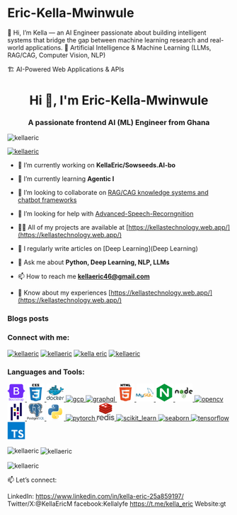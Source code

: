 # Eric-Kella-Mwinwule
👋 Hi, I’m Kella — an AI Engineer passionate about building intelligent systems that bridge the gap between machine learning research and real-world applications.
🤖 Artificial Intelligence & Machine Learning (LLMs, RAG/CAG, Computer Vision, NLP)

🏗️ AI-Powered Web Applications & APIs

<h1 align="center">Hi 👋, I'm Eric-Kella-Mwinwule</h1>
<h3 align="center">A passionate frontend AI (ML) Engineer from Ghana</h3>

<p align="left"> <img src="https://komarev.com/ghpvc/?username=kellaeric&label=Profile%20views&color=0e75b6&style=flat" alt="kellaeric" /> </p>

<p align="left"> <a href="https://github.com/ryo-ma/github-profile-trophy"><img src="https://github-profile-trophy.vercel.app/?username=kellaeric" alt="kellaeric" /></a> </p>

- 🔭 I’m currently working on **KellaEric/Sowseeds.AI-bo**

- 🌱 I’m currently learning **Agentic I**

- 👯 I’m looking to collaborate on [RAG/CAG knowledge systems and chatbot frameworks](https://github.com/KellaEric/Augemented-Reality-)

- 🤝 I’m looking for help with [Advanced-Speech-Recorngnition](https://github.com/KellaEric/Advanced-Speech-Recorngnition)

- 👨‍💻 All of my projects are available at [https://kellastechnology.web.app/](https://kellastechnology.web.app/)

- 📝 I regularly write articles on [Deep Learning](Deep Learning)

- 💬 Ask me about **Python, Deep Learning, NLP, LLMs**

- 📫 How to reach me **kellaeric46@gmail.com**

- 📄 Know about my experiences [https://kellastechnology.web.app/](https://kellastechnology.web.app/)

### Blogs posts
<!-- BLOG-POST-LIST:START -->
<!-- BLOG-POST-LIST:END -->

<h3 align="left">Connect with me:</h3>
<p align="left">
<a href="https://dev.to/kellaeric" target="blank"><img align="center" src="https://raw.githubusercontent.com/rahuldkjain/github-profile-readme-generator/master/src/images/icons/Social/devto.svg" alt="kellaeric" height="30" width="40" /></a>
<a href="https://linkedin.com/in/kellaeric" target="blank"><img align="center" src="https://raw.githubusercontent.com/rahuldkjain/github-profile-readme-generator/master/src/images/icons/Social/linked-in-alt.svg" alt="kellaeric" height="30" width="40" /></a>
<a href="https://kaggle.com/kella eric" target="blank"><img align="center" src="https://raw.githubusercontent.com/rahuldkjain/github-profile-readme-generator/master/src/images/icons/Social/kaggle.svg" alt="kella eric" height="30" width="40" /></a>
<a href="https://www.youtube.com/c/kellaeric" target="blank"><img align="center" src="https://raw.githubusercontent.com/rahuldkjain/github-profile-readme-generator/master/src/images/icons/Social/youtube.svg" alt="kellaeric" height="30" width="40" /></a>
</p>

<h3 align="left">Languages and Tools:</h3>
<p align="left"> <a href="https://getbootstrap.com" target="_blank" rel="noreferrer"> <img src="https://raw.githubusercontent.com/devicons/devicon/master/icons/bootstrap/bootstrap-plain-wordmark.svg" alt="bootstrap" width="40" height="40"/> </a> <a href="https://www.w3schools.com/css/" target="_blank" rel="noreferrer"> <img src="https://raw.githubusercontent.com/devicons/devicon/master/icons/css3/css3-original-wordmark.svg" alt="css3" width="40" height="40"/> </a> <a href="https://www.docker.com/" target="_blank" rel="noreferrer"> <img src="https://raw.githubusercontent.com/devicons/devicon/master/icons/docker/docker-original-wordmark.svg" alt="docker" width="40" height="40"/> </a> <a href="https://cloud.google.com" target="_blank" rel="noreferrer"> <img src="https://www.vectorlogo.zone/logos/google_cloud/google_cloud-icon.svg" alt="gcp" width="40" height="40"/> </a> <a href="https://graphql.org" target="_blank" rel="noreferrer"> <img src="https://www.vectorlogo.zone/logos/graphql/graphql-icon.svg" alt="graphql" width="40" height="40"/> </a> <a href="https://www.w3.org/html/" target="_blank" rel="noreferrer"> <img src="https://raw.githubusercontent.com/devicons/devicon/master/icons/html5/html5-original-wordmark.svg" alt="html5" width="40" height="40"/> </a> <a href="https://www.mysql.com/" target="_blank" rel="noreferrer"> <img src="https://raw.githubusercontent.com/devicons/devicon/master/icons/mysql/mysql-original-wordmark.svg" alt="mysql" width="40" height="40"/> </a> <a href="https://www.nginx.com" target="_blank" rel="noreferrer"> <img src="https://raw.githubusercontent.com/devicons/devicon/master/icons/nginx/nginx-original.svg" alt="nginx" width="40" height="40"/> </a> <a href="https://nodejs.org" target="_blank" rel="noreferrer"> <img src="https://raw.githubusercontent.com/devicons/devicon/master/icons/nodejs/nodejs-original-wordmark.svg" alt="nodejs" width="40" height="40"/> </a> <a href="https://opencv.org/" target="_blank" rel="noreferrer"> <img src="https://www.vectorlogo.zone/logos/opencv/opencv-icon.svg" alt="opencv" width="40" height="40"/> </a> <a href="https://pandas.pydata.org/" target="_blank" rel="noreferrer"> <img src="https://raw.githubusercontent.com/devicons/devicon/2ae2a900d2f041da66e950e4d48052658d850630/icons/pandas/pandas-original.svg" alt="pandas" width="40" height="40"/> </a> <a href="https://www.postgresql.org" target="_blank" rel="noreferrer"> <img src="https://raw.githubusercontent.com/devicons/devicon/master/icons/postgresql/postgresql-original-wordmark.svg" alt="postgresql" width="40" height="40"/> </a> <a href="https://www.python.org" target="_blank" rel="noreferrer"> <img src="https://raw.githubusercontent.com/devicons/devicon/master/icons/python/python-original.svg" alt="python" width="40" height="40"/> </a> <a href="https://pytorch.org/" target="_blank" rel="noreferrer"> <img src="https://www.vectorlogo.zone/logos/pytorch/pytorch-icon.svg" alt="pytorch" width="40" height="40"/> </a> <a href="https://redis.io" target="_blank" rel="noreferrer"> <img src="https://raw.githubusercontent.com/devicons/devicon/master/icons/redis/redis-original-wordmark.svg" alt="redis" width="40" height="40"/> </a> <a href="https://scikit-learn.org/" target="_blank" rel="noreferrer"> <img src="https://upload.wikimedia.org/wikipedia/commons/0/05/Scikit_learn_logo_small.svg" alt="scikit_learn" width="40" height="40"/> </a> <a href="https://seaborn.pydata.org/" target="_blank" rel="noreferrer"> <img src="https://seaborn.pydata.org/_images/logo-mark-lightbg.svg" alt="seaborn" width="40" height="40"/> </a> <a href="https://www.tensorflow.org" target="_blank" rel="noreferrer"> <img src="https://www.vectorlogo.zone/logos/tensorflow/tensorflow-icon.svg" alt="tensorflow" width="40" height="40"/> </a> <a href="https://www.typescriptlang.org/" target="_blank" rel="noreferrer"> <img src="https://raw.githubusercontent.com/devicons/devicon/master/icons/typescript/typescript-original.svg" alt="typescript" width="40" height="40"/> </a> </p>

<p><img align="left" src="https://github-readme-stats.vercel.app/api/top-langs?username=kellaeric&show_icons=true&locale=en&layout=compact" alt="kellaeric" /></p>

<p>&nbsp;<img align="center" src="https://github-readme-stats.vercel.app/api?username=kellaeric&show_icons=true&locale=en" alt="kellaeric" /></p>

<p><img align="center" src="https://github-readme-streak-stats.herokuapp.com/?user=kellaeric&" alt="kellaeric" /></p>


📫 Let’s connect:

LinkedIn: https://www.linkedin.com/in/kella-eric-25a859197/
Twitter/X:@KellaEricM
facebook:Kellalyfe
https://t.me/kella_eric
Website:gt
